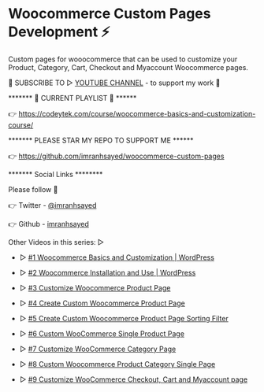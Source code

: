 # Woocommerce Custom Pages Development ⚡
Custom pages for wooocommerce that can be used to customize your Product, Category, Cart, Checkout and Myaccount Woocommerce pages.

🤝 SUBSCRIBE TO ▷ [YOUTUBE CHANNEL](https://www.youtube.com/c/ImranSayedDev?sub_confirmation=1) - to support my work 🙏



******* 🔗 CURRENT PLAYLIST 🔗 ******

👉 https://codeytek.com/course/woocommerce-basics-and-customization-course/


******* PLEASE STAR MY REPO TO SUPPORT ME ******

👉 https://github.com/imranhsayed/woocommerce-custom-pages

******* Social Links ********


Please follow 🙏

👉 Twitter - [@imranhsayed](https://twitter.com/imranhsayed)


👉 Github - [imranhsayed](https://github.com/imranhsayed)


Other Videos in this series: ▷

* ▷ [#1 Woocommerce Basics and Customization | WordPress](https://youtu.be/wuZRQRposTE?list=PLD8nQCAhR3tSX58ydx66s1LQhbHN86pWy)

* ▷ [#2 Woocommerce Installation and Use | WordPress](https://youtu.be/2S6LRtA678Q)

* ▷ [#3 Customize Woocommerce Product Page](https://youtu.be/YanyF5bjobQ)

* ▷ [#4 Create Custom Woocommerce Product Page](https://youtu.be/XPbNd3kpvCA)

* ▷ [#5 Create Custom Woocommerce Product Page Sorting Filter](https://youtu.be/1CquVG_O-Ng)

* ▷ [#6 Custom WooCommerce Single Product Page](https://youtu.be/adQkthaZJxg)

* ▷ [#7 Customize WooCommerce Category Page](https://youtu.be/ETJ2X2tWTlk)

* ▷ [#8 Custom Woocommerce Product Category Single Page](https://youtu.be/TfC24hnLLMc)

* ▷ [#9 Customize WooCommerce Checkout, Cart and Myaccount page](https://youtu.be/r80cUSJfo9Y)
